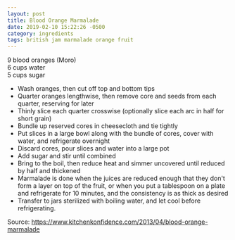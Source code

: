 ```yaml
---
layout: post
title: Blood Orange Marmalade
date: 2019-02-10 15:22:26 -0500
category: ingredients
tags: british jam marmalade orange fruit
---
```

9 blood oranges (Moro)  
6 cups water  
5 cups sugar  
<ul>
 	<li>Wash oranges, then cut off top and bottom tips</li>
 	<li>Quarter oranges lengthwise, then remove core and seeds from each quarter, reserving for later</li>
 	<li>Thinly slice each quarter crosswise (optionally slice each arc in half for short grain)</li>
 	<li>Bundle up reserved cores in cheesecloth and tie tightly</li>
 	<li>Put slices in a large bowl along with the bundle of cores, cover with water, and refrigerate overnight</li>
 	<li>Discard cores, pour slices and water into a large pot</li>
 	<li>Add sugar and stir until combined</li>
 	<li>Bring to the boil, then reduce heat and simmer uncovered until reduced by half and thickened</li>
 	<li>Marmalade is done when the juices are reduced enough that they don't form a layer on top of the fruit, or when you put a tablespoon on a plate and refrigerate for 10 minutes, and the consistency is as thick as desired</li>
 	<li>Transfer to jars sterilized with boiling water, and let cool before refrigerating.</li>
</ul>
Source: <a href="https://www.kitchenkonfidence.com/2013/04/blood-orange-marmalade">https://www.kitchenkonfidence.com/2013/04/blood-orange-marmalade</a>

